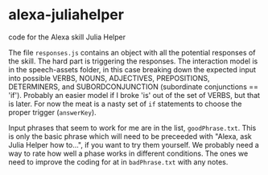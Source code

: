 # alexa-juliahelper
code for the Alexa skill Julia Helper

The file `responses.js` contains an object with all the potential responses of the skill.  The hard part is triggering the responses.  The interaction model is in the speech-assets folder, in this case breaking down the expected input into possible VERBS, NOUNS, ADJECTIVES, PREPOSITIONS, DETERMINERS, and SUBORDCONJUNCTION (subordinate conjunctions == 'if'). Probably an easier model if I broke 'is' out of the set of VERBS, but that is later.  For now the meat is a nasty set of `if` statements to choose the proper trigger (`answerKey`).  

Input phrases that seem to work for me are in the list, `goodPhrase.txt`.  This is only the basic phrase which will need to be preceeded with "Alexa, ask Julia Helper how to...", if you want to try them yourself.  We probably need a way to rate how well a phase works in different conditions.  The ones we need to improve the coding for at in `badPhrase.txt` with any notes.

